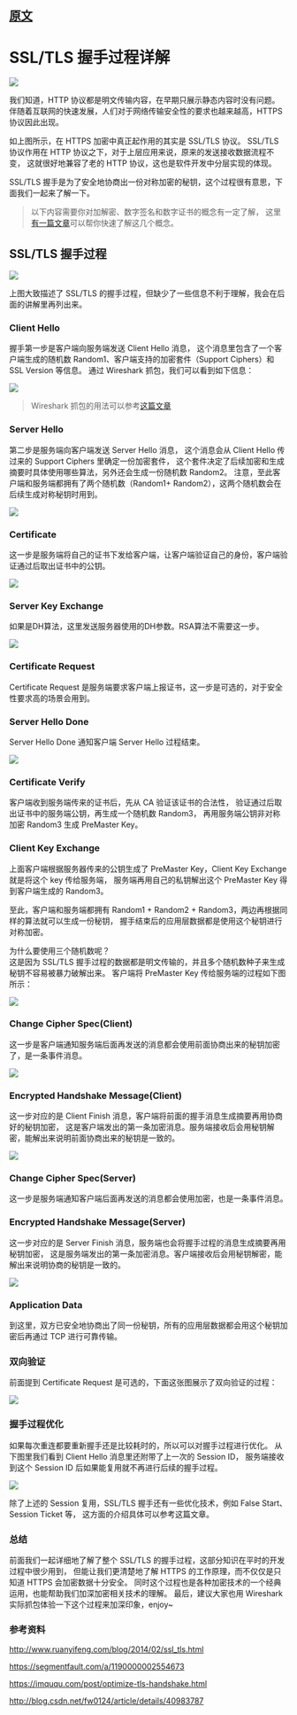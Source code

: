 
## [原文](https://www.jianshu.com/p/7158568e4867)

# SSL/TLS 握手过程详解

![](../images/https/iso_4_layer.jpg)

我们知道，HTTP 协议都是明文传输内容，在早期只展示静态内容时没有问题。
伴随着互联网的快速发展，人们对于网络传输安全性的要求也越来越高，HTTPS 协议因此出现。

如上图所示，在 HTTPS 加密中真正起作用的其实是 SSL/TLS 协议。
SSL/TLS 协议作用在 HTTP 协议之下，对于上层应用来说，原来的发送接收数据流程不变，
这就很好地兼容了老的 HTTP 协议，这也是软件开发中分层实现的体现。

SSL/TLS 握手是为了安全地协商出一份对称加密的秘钥，这个过程很有意思，下面我们一起来了解一下。

> 以下内容需要你对加解密、数字签名和数字证书的概念有一定了解，
这里[有一篇文章](https://www.jianshu.com/p/ffe8c203a471)可以帮你快速了解这几个概念。


## SSL/TLS 握手过程

![](../images/https/ssl_tls_handshake.jpg)
 
上图大致描述了 SSL/TLS 的握手过程，但缺少了一些信息不利于理解，我会在后面的讲解里再列出来。

### Client Hello

握手第一步是客户端向服务端发送 Client Hello 消息，
这个消息里包含了一个客户端生成的随机数 Random1、客户端支持的加密套件（Support Ciphers）和 SSL Version 等信息。
通过 Wireshark 抓包，我们可以看到如下信息：

![](../images/https/Client_request_Hello.jpg)

> Wireshark 抓包的用法可以参考[这篇文章](https://www.jianshu.com/p/c67baf5fce6d)

### Server Hello

第二步是服务端向客户端发送 Server Hello 消息，
这个消息会从 Client Hello 传过来的 Support Ciphers 里确定一份加密套件，
这个套件决定了后续加密和生成摘要时具体使用哪些算法，另外还会生成一份随机数 Random2。
注意，至此客户端和服务端都拥有了两个随机数（Random1+ Random2），这两个随机数会在后续生成对称秘钥时用到。

![](../images/https/server_hello_random_reponse.jpg)
 
### Certificate
这一步是服务端将自己的证书下发给客户端，让客户端验证自己的身份，客户端验证通过后取出证书中的公钥。
 
![](../images/https/server_hello_random_reponse.jpg)

### Server Key Exchange
如果是DH算法，这里发送服务器使用的DH参数。RSA算法不需要这一步。

![](../images/https/server_key_exchagen_DH.jpg)

### Certificate Request

Certificate Request 是服务端要求客户端上报证书，这一步是可选的，对于安全性要求高的场景会用到。

### Server Hello Done
Server Hello Done 通知客户端 Server Hello 过程结束。

![](../images/https/server_response_hello.jpg)
 

### Certificate Verify

客户端收到服务端传来的证书后，先从 CA 验证该证书的合法性，
验证通过后取出证书中的服务端公钥，再生成一个随机数 Random3，
再用服务端公钥非对称加密 Random3 生成 PreMaster Key。

### Client Key Exchange
上面客户端根据服务器传来的公钥生成了 PreMaster Key，Client Key Exchange 就是将这个 key 传给服务端，
服务端再用自己的私钥解出这个 PreMaster Key 得到客户端生成的 Random3。

至此，客户端和服务端都拥有 Random1 + Random2 + Random3，两边再根据同样的算法就可以生成一份秘钥，
握手结束后的应用层数据都是使用这个秘钥进行对称加密。

为什么要使用三个随机数呢？   
这是因为 SSL/TLS 握手过程的数据都是明文传输的，并且多个随机数种子来生成秘钥不容易被暴力破解出来。
客户端将 PreMaster Key 传给服务端的过程如下图所示：

![](../images/https/Client_Key_Exchange.jpg)


### Change Cipher Spec(Client)
这一步是客户端通知服务端后面再发送的消息都会使用前面协商出来的秘钥加密了，是一条事件消息。

![](../images/https/Change_Cipher_Spec.jpg)

### Encrypted Handshake Message(Client)
这一步对应的是 Client Finish 消息，客户端将前面的握手消息生成摘要再用协商好的秘钥加密，
这是客户端发出的第一条加密消息。服务端接收后会用秘钥解密，能解出来说明前面协商出来的秘钥是一致的。

![](../images/https/Encrypted_Handshake_Message.jpg)

### Change Cipher Spec(Server)
这一步是服务端通知客户端后面再发送的消息都会使用加密，也是一条事件消息。

### Encrypted Handshake Message(Server)
这一步对应的是 Server Finish 消息，服务端也会将握手过程的消息生成摘要再用秘钥加密，
这是服务端发出的第一条加密消息。客户端接收后会用秘钥解密，能解出来说明协商的秘钥是一致的。


![](../images/https/Encrypted_Handshake_Message_Server.jpg)


### Application Data
到这里，双方已安全地协商出了同一份秘钥，所有的应用层数据都会用这个秘钥加密后再通过 TCP 进行可靠传输。

### 双向验证
前面提到 Certificate Request 是可选的，下面这张图展示了双向验证的过程：


![](../images/https/Application_Data.jpg)
 

### 握手过程优化
如果每次重连都要重新握手还是比较耗时的，所以可以对握手过程进行优化。
从下图里我们看到 Client Hello 消息里还附带了上一次的 Session ID，
服务端接收到这个 Session ID 后如果能复用就不再进行后续的握手过程。

![](../images/https/Session_ID.jpg)


除了上述的 Session 复用，SSL/TLS 握手还有一些优化技术，例如 False Start、Session Ticket 等，
这方面的介绍具体可以参考这篇文章。

### 总结
前面我们一起详细地了解了整个 SSL/TLS 的握手过程，这部分知识在平时的开发过程中很少用到，
但能让我们更清楚地了解 HTTPS 的工作原理，而不仅仅是只知道 HTTPS 会加密数据十分安全。
同时这个过程也是各种加密技术的一个经典运用，也能帮助我们加深加密相关技术的理解。
最后，建议大家也用 Wireshark 实际抓包体验一下这个过程来加深印象，enjoy~

### 参考资料

<http://www.ruanyifeng.com/blog/2014/02/ssl_tls.html>

<https://segmentfault.com/a/1190000002554673>

<https://imququ.com/post/optimize-tls-handshake.html>

<http://blog.csdn.net/fw0124/article/details/40983787>

 